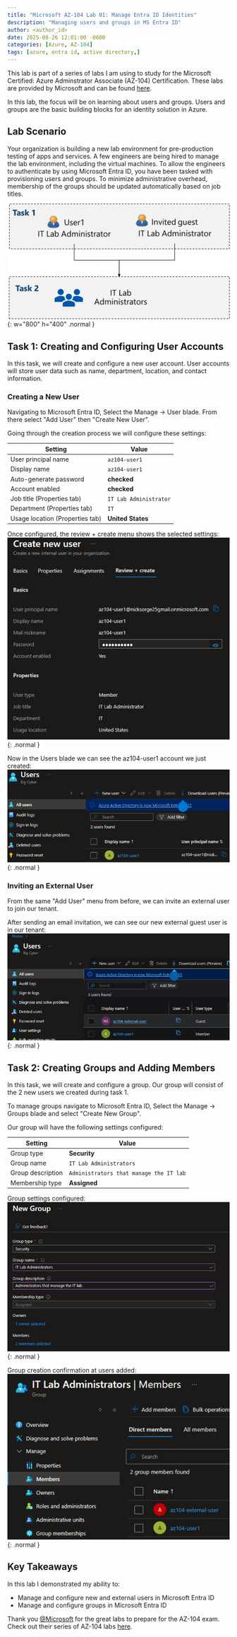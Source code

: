 ```yaml
---
title: "Microsoft AZ-104 Lab 01: Manage Entra ID Identities"
description: "Managing users and groups in MS Entra ID"
author: <author_id>
date: 2025-08-26 12:01:00 -0600
categories: [Azure, AZ-104]
tags: [azure, entra id, active directory,]
---
```


This lab is part of a series of labs I am using to study for the Microsoft Certified: Azure Adminstrator Associate (AZ-104) Certification. These labs are provided by Microsoft and can be found [here](https://github.com/MicrosoftLearning/AZ-104-MicrosoftAzureAdministrator/tree/master/Instructions/Labs).  

In this lab, the focus will be on learning about users and groups. Users and groups are the basic building blocks for an identity solution in Azure.

## Lab Scenario

Your organization is building a new lab environment for pre-production testing of apps and services. A few engineers are being hired to manage the lab environment, including the virtual machines. To allow the engineers to authenticate by using Microsoft Entra ID, you have been tasked with provisioning users and groups. To minimize administrative overhead, membership of the groups should be updated automatically based on job titles.

![Screenshot](/assets/img/content/az-104/az104-lab01-architecture.png){: w="800" h="400" .normal }

## Task 1: Creating and Configuring User Accounts

In this task, we will create and configure a new user account. User accounts will store user data such as name, department, location, and contact information.

### Creating a New User

Navigating to Microsoft Entra ID, Select the Manage -> User blade. From there select "Add User" then "Create New User".  

Going through the creation process we will configure these settings:  

| Setting                         | Value                  |
| ------------------------------- | ---------------------- |
| User principal name             | `az104-user1`          |
| Display name                    | `az104-user1`          |
| Auto-generate password          | **checked**            |
| Account enabled                 | **checked**            |
| Job title (Properties tab)      | `IT Lab Administrator` |
| Department (Properties tab)     | `IT`                   |
| Usage location (Properties tab) | **United States**      |
  
Once configured, the review + create menu shows the selected settings:  
![Screenshot](/assets/img/content/az-104/az104-lab01-new-user.PNG){: .normal }  


Now in the Users blade we can see the az104-user1 account we just created:  
![Screenshot](/assets/img/content/az-104/az104-lab01-user-confirm.PNG){: .normal }  

### Inviting an External User

From the same "Add User" menu from before, we can invite an external user to join our tenant.  

After sending an email invitation, we can see our new external guest user is in our tenant:
![Screenshot](/assets/img/content/az-104/az104-lab01-external-user.PNG){: .normal }

## Task 2: Creating Groups and Adding Members

In this task, we will create and configure a group. Our group will consist of the 2 new users we created during task 1.  

To manage groups navigate to Microsoft Entra ID, Select the Manage -> Groups blade and select "Create New Group".  

Our group will have the following settings configured:

| Setting           | Value                                   |
| ----------------- | --------------------------------------- |
| Group type        | **Security**                            |
| Group name        | `IT Lab Administrators`                 |
| Group description | `Administrators that manage the IT lab` |
| Membership type   | **Assigned**                            |
  
Group settings configured:
![Screenshot](/assets/img/content/az-104/az104-lab01-new-group.PNG){: .normal }

Group creation confirmation at users added:
![Screenshot](/assets/img/content/az-104/az104-lab01-group-members.PNG){: .normal }

## Key Takeaways

In this lab I demonstrated my ability to:
- Manage and configure new and external users in Microsoft Entra ID
- Manage and configure groups in Microsoft Entra ID

Thank you [@Microsoft](https://x.com/microsoft) for the great labs to prepare for the AZ-104 exam. Check out their series of AZ-104 labs [here](https://github.com/MicrosoftLearning/AZ-104-MicrosoftAzureAdministrator/tree/master/Instructions/Labs).
